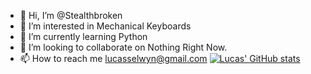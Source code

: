 - 👋 Hi, I’m @Stealthbroken
- 👀 I’m interested in Mechanical Keyboards
- 🐍 I’m currently learning Python
- 💞️ I’m looking to collaborate on Nothing Right Now.
- 📫 How to reach me lucasselwyn@gmail.com
[![Lucas' GitHub stats](https://github-readme-stats.vercel.app/api?username=stealthbroken)](https://github.com/anuraghazra/github-readme-stats)
<!---
--->
